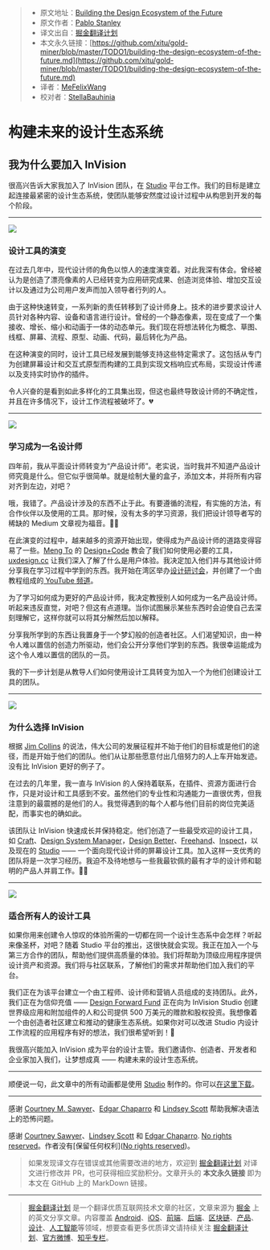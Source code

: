 > * 原文地址：[Building the Design Ecosystem of the Future](https://medium.com/@pablostanley/building-the-design-ecosystem-of-the-future-d22b663fed1f)
> * 原文作者：[Pablo Stanley](https://medium.com/@pablostanley?source=post_header_lockup)
> * 译文出自：[掘金翻译计划](https://github.com/xitu/gold-miner)
> * 本文永久链接：[https://github.com/xitu/gold-miner/blob/master/TODO1/building-the-design-ecosystem-of-the-future.md](https://github.com/xitu/gold-miner/blob/master/TODO1/building-the-design-ecosystem-of-the-future.md)
> * 译者：[MeFelixWang](https://github.com/MeFelixWang)
> * 校对者：[StellaBauhinia](https://github.com/StellaBauhinia)

# 构建未来的设计生态系统

## 我为什么要加入 InVision

很高兴告诉大家我加入了 InVision 团队，在 [Studio](https://www.invisionapp.com/studio) 平台工作。我们的目标是建立起连接最紧密的设计生态系统，使团队能够安然度过设计过程中从构思到开发的每个阶段。

* * *

![](https://cdn-images-1.medium.com/max/800/1*YueL6vogJTWvNi-03_h2Vw.gif)

### 设计工具的演变

在过去几年中，现代设计师的角色以惊人的速度演变着。对此我深有体会。曾经被认为是创造了漂亮像素的人已经转变为应用研究成果、创造浏览体验、增加交互设计以及通过为公司用户发声而加入领导者行列的人。

由于这种快速转变，一系列新的责任转移到了设计师身上。技术的进步要求设计人员针对各种内容、设备和语言进行设计。曾经的一个静态像素，现在变成了一个集接收、增长、缩小和动画于一体的动态单元。我们现在将想法转化为概念、草图、线框、屏幕、流程、原型、动画、代码，最后转化为产品。

在这种演变的同时，设计工具已经发展到能够支持这些特定需求了。这包括从专门为创建屏幕设计和交互式原型而构建的工具到实现文档响应式布局，实现设计传递以及支持实时协作的插件。

令人兴奋的是看到如此多样化的工具集出现，但这也最终导致设计师的不确定性，并且在许多情况下，设计工作流程被破坏了。💔

* * *

![](https://cdn-images-1.medium.com/max/800/1*MkogGsVeqrb3HpzbF4u0Dg.gif)

### 学习成为一名设计师

四年前，我从平面设计师转变为“产品设计师”。老实说，当时我并不知道产品设计师究竟是什么。但它似乎很简单。就是绘制大量的盒子，添加文本，并将所有内容对齐到左边，对吧？

哦，我错了。产品设计涉及的东西不止于此。有要遵循的流程，有实施的方法，有合作伙伴以及使用的工具。那时候，没有太多的学习资源，我们把设计领导者写的稀缺的 Medium 文章视为福音。🙏🏽

在此演变的过程中，越来越多的资源开始出现，使得成为产品设计师的道路变得容易了一些。[Meng To](https://medium.com/@mengto) 的 [Design+Code](https://designcode.io/) 教会了我们如何使用必要的工具，[uxdesign.cc](https://medium.com/@uxdesigncc) 让我们深入了解了什么是用户体验。我决定加入他们并与其他设计师分享我在学习过程中学到的东西。我开始在湾区举办[设计研讨会]((https://www.meetup.com/))，并创建了一个由教程组成的[ YouTube 频道]((https://www.youtube.com/c/sketchtogethertv))。

为了学习如何成为更好的产品设计师，我决定教授别人如何成为一名产品设计师。听起来违反直觉，对吧？但这有点道理。当你试图展示某些东西时会迫使自己去深刻理解它，这样你就可以将其分解然后加以解释。

分享我所学到的东西让我置身于一个梦幻般的创造者社区。人们渴望知识，由一种令人难以置信的创造力所驱动，他们会公开分享他们学到的东西。我很幸运能成为这个令人难以置信的团队的一员。

我的下一步计划是从教导人们如何使用设计工具转变为加入一个为他们创建设计工具的团队。

* * *

![](https://cdn-images-1.medium.com/max/800/1*SenVAHnqgG4uTWEm971hXQ.gif)

### 为什么选择 InVision

根据 [Jim Collins](https://www.jimcollins.com/article_topics/articles/good-to-great.html) 的说法，伟大公司的发展征程并不始于他们的目标或是他们的途径，而是开始于他们的团队。他们从让那些愿意付出几倍努力的人上车开始发迹。没有比 InVision 更好的例子了。

在过去的几年里，我一直与 InVision 的人保持着联系，在插件、资源方面进行合作，只是对设计和工具感到不安。虽然他们的专业性和沟通能力一直很优秀，但我注意到的最震撼的是他们的人。我觉得遇到的每个人都与他们目前的岗位完美适配，而事实也的确如此。

该团队让 InVision 快速成长并保持稳定。他们创造了一些最受欢迎的设计工具，如 [Craft](https://www.invisionapp.com/craft)、[Design System Manager](https://www.invisionapp.com/blog/announcing-invision-design-system-manager/)，[Design Better](https://www.designbetter.co/)、[Freehand](https://www.invisionapp.com/feature/freehand)、[Inspect](https://www.invisionapp.com/feature/inspect)，以及现在的 [Studio](https://www.invisionapp.com/studio) —— 一个面向现代设计师的屏幕设计工具。加入这样一支优秀的团队将是一次学习经历。我迫不及待地想与一些我最钦佩的最有才华的设计师和聪明的产品人并肩工作。🙌🏽

* * *

![](https://cdn-images-1.medium.com/max/800/1*8Z9ciGXuvpoAPDv_N8zNew.gif)

### 适合所有人的设计工具

如果你用来创建令人惊叹的体验所需的一切都在同一个设计生态系中会怎样？听起来像圣杯，对吧？随着 Studio 平台的推出，这很快就会实现。我正在加入一个与第三方合作的团队，帮助他们提供高质量的体验。我们将帮助为顶级应用程序提供设计资产和资源。我们将与社区联系，了解他们的需求并帮助他们加入我们的平台。

我们正在为该平台建立一个由工程师、设计师和营销人员组成的支持团队。此外，我们正在为信仰充值 —— [Design Forward Fund](https://www.invisionapp.com/design-forward-fund) 正在向为 InVision Studio 创建世界级应用和附加组件的人和公司提供 500 万美元的赠款和股权投资。我想像着一个由创造者社区建立和推动的健康生态系统。如果你对可以改进 Studio 内设计工作流程的应用程序有好的想法，我们很希望听到！📣

我很高兴能加入 InVision 成为平台的设计主管。我们邀请你、创造者、开发者和企业家加入我们，让梦想成真 —— 构建未来的设计生态系统。

* * *

顺便说一句，此文章中的所有动画都是使用 [Studio](https://www.invisionapp.com/studio) 制作的。你可以[在这里下载](https://www.dropbox.com/sh/nsq4kd2w9v7801h/AAAbNsPy5vLbKOiPIQgFDTDoa?dl=0)。

* * *

感谢 [Courtney M. Sawyer](https://medium.com/@courtneymsawyer)、[Edgar Chaparro](https://medium.com/@Echaparro) 和 [Lindsey Scott](https://medium.com/@lindseylinds) 帮助我解决语法上的恐怖问题。

感谢 [Courtney Sawyer](https://medium.com/@csawyer?source=post_page)、[Lindsey Scott](https://medium.com/@lindseylinds?source=post_page) 和 [Edgar Chaparro](https://medium.com/@Echaparro?source=post_page). [No rights reserved](http://creativecommons.org/publicdomain/zero/1.0/)。作者没有[保留任何权利]([No rights reserved](http://creativecommons.org/publicdomain/zero/1.0/))。

> 如果发现译文存在错误或其他需要改进的地方，欢迎到 [掘金翻译计划](https://github.com/xitu/gold-miner) 对译文进行修改并 PR，也可获得相应奖励积分。文章开头的 **本文永久链接** 即为本文在 GitHub 上的 MarkDown 链接。


---

> [掘金翻译计划](https://github.com/xitu/gold-miner) 是一个翻译优质互联网技术文章的社区，文章来源为 [掘金](https://juejin.im) 上的英文分享文章。内容覆盖 [Android](https://github.com/xitu/gold-miner#android)、[iOS](https://github.com/xitu/gold-miner#ios)、[前端](https://github.com/xitu/gold-miner#前端)、[后端](https://github.com/xitu/gold-miner#后端)、[区块链](https://github.com/xitu/gold-miner#区块链)、[产品](https://github.com/xitu/gold-miner#产品)、[设计](https://github.com/xitu/gold-miner#设计)、[人工智能](https://github.com/xitu/gold-miner#人工智能)等领域，想要查看更多优质译文请持续关注 [掘金翻译计划](https://github.com/xitu/gold-miner)、[官方微博](http://weibo.com/juejinfanyi)、[知乎专栏](https://zhuanlan.zhihu.com/juejinfanyi)。
